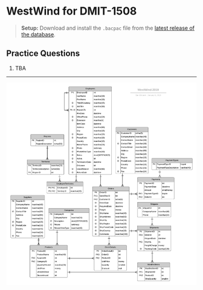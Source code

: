 # WestWind for DMIT-1508

> **Setup:** Download and install the `.bacpac` file from the [latest release of the database](https://github.com/dgilleland/West-Wind-Wholesale/releases/tag/v2.0.0).

## Practice Questions

1. TBA

----

![ERD](./WestWind-ERD-Physical.png)
